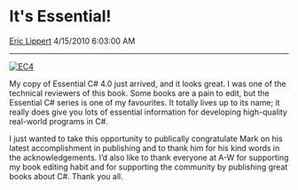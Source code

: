 <div id="page">

# It's Essential\!

[Eric Lippert](https://social.msdn.microsoft.com/profile/Eric%20Lippert) 4/15/2010 6:03:00 AM

-----

<div id="content">

<div class="mine">

[![EC4](https://msdnshared.blob.core.windows.net/media/TNBlogsFS/BlogFileStorage/blogs_msdn/ericlippert/WindowsLiveWriter/ItsEssential_9D8F/EC4_thumb.jpg "EC4")](https://msdnshared.blob.core.windows.net/media/TNBlogsFS/BlogFileStorage/blogs_msdn/ericlippert/WindowsLiveWriter/ItsEssential_9D8F/EC4_2.jpg)

My copy of Essential C\# 4.0 just arrived, and it looks great. I was one of the technical reviewers of this book. Some books are a pain to edit, but the Essential C\# series is one of my favourites. It totally lives up to its name; it really does give you lots of essential information for developing high-quality real-world programs in C\#.

I just wanted to take this opportunity to publically congratulate Mark on his latest accomplishment in publishing and to thank him for his kind words in the acknowledgements. I’d also like to thank everyone at A-W for supporting my book editing habit and for supporting the community by publishing great books about C\#. Thank you all.

</div>

</div>

</div>

